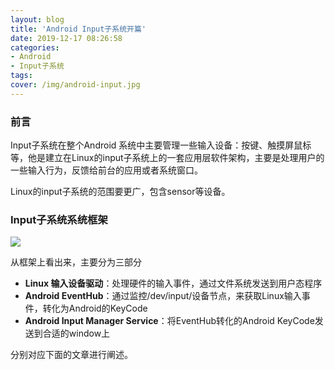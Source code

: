 ```yaml
---
layout: blog
title: 'Android Input子系统开篇'
date: 2019-12-17 08:26:58
categories:
- Android
- Input子系统
tags:
cover: /img/android-input.jpg
---
```

### 前言

Input子系统在整个Android 系统中主要管理一些输入设备：按键、触摸屏鼠标等，他是建立在Linux的input子系统上的一套应用层软件架构，主要是处理用户的一些输入行为，反馈给前台的应用或者系统窗口。

Linux的input子系统的范围要更广，包含sensor等设备。
<!--more-->

### Input子系统系统框架

![](https://s2.ax1x.com/2020/03/10/8C5H6U.png)

从框架上看出来，主要分为三部分

- **Linux 输入设备驱动**：处理硬件的输入事件，通过文件系统发送到用户态程序
- **Android EventHub**：通过监控/dev/input/设备节点，来获取Linux输入事件，转化为Android的KeyCode
- **Android Input Manager Service**：将EventHub转化的Android KeyCode发送到合适的window上

分别对应下面的文章进行阐述。

